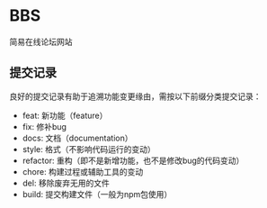 # BBS

简易在线论坛网站

## 提交记录

良好的提交记录有助于追溯功能变更缘由，需按以下前缀分类提交记录：
- feat: 新功能（feature）
- fix: 修补bug
- docs: 文档（documentation）
- style: 格式（不影响代码运行的变动）
- refactor: 重构（即不是新增功能，也不是修改bug的代码变动）
- chore: 构建过程或辅助工具的变动
- del: 移除废弃无用的文件
- build: 提交构建文件（一般为npm包使用）

